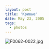 ```yaml
---
layout: post
title: 'Кривые'
date: May 23, 2005
tags:
  - photos
---
```


![F0062-0022.jpg](upload://F0062-0022.jpg)

